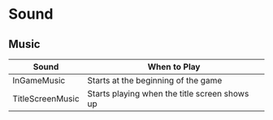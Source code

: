 # Sound
## Music

| Sound               | When to Play |
| ------------        | ------------ |
| InGameMusic         | Starts at the beginning of the game |
| TitleScreenMusic    | Starts playing when the title screen shows up |
